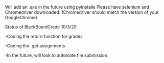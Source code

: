 Will add an .exe in the future using pyinstalle Please have selenium and Chromedriver downloaded. (Chromedriver should match the version of your GoogleChrome)

Status of BlackBoardGrade 10/3/20

-Coding the return function for grades

-Coding the .get assignments

-In the future, will look to automate file submission.